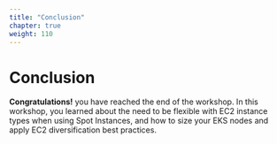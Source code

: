 ```yaml
---
title: "Conclusion"
chapter: true
weight: 110
---
```


# Conclusion

**Congratulations!** you have reached the end of the workshop. In this workshop, you learned about the need to be flexible with EC2 instance types when using Spot Instances, and how to size your EKS nodes and apply EC2 diversification best practices. 
